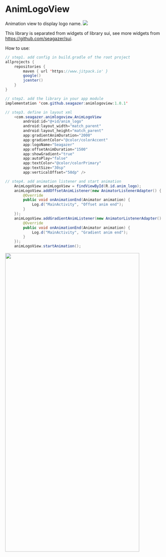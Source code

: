 # AnimLogoView
Animation view to display logo name.
[![](https://www.jitpack.io/v/seagazer/animlogoview.svg)](https://www.jitpack.io/#seagazer/animlogoview)

This library is separated from widgets of library sui, see more widgets from https://github.com/seagazer/sui.


How to use:
```java
// step1. add config in build.gradle of the root project
allprojects {
    repositories {
        maven { url 'https://www.jitpack.io' }
        google()
        jcenter()
    }
}

// step2. add the library in your app module
implementation 'com.github.seagazer:animlogoview:1.0.1'

// step3. define in layout xml
    <com.seagazer.animlogoview.AnimLogoView
        android:id="@+id/anim_logo"
        android:layout_width="match_parent"
        android:layout_height="match_parent"
        app:gradientAnimDuration="2000"
        app:gradientColor="@color/colorAccent"
        app:logoName="Seagazer"
        app:offsetAnimDuration="1500"
        app:showGradient="true"
        app:autoPlay="false"
        app:textColor="@color/colorPrimary"
        app:textSize="30sp"
        app:verticalOffset="50dp" />

// step4. add animation listener and start animation
    AnimLogoView animLogoView = findViewById(R.id.anim_logo);
    animLogoView.addOffsetAnimListener(new AnimatorListenerAdapter() {
        @Override
        public void onAnimationEnd(Animator animation) {
            Log.d("MainActivity", "Offset anim end");
        }
    });
    animLogoView.addGradientAnimListener(new AnimatorListenerAdapter() {
        @Override
        public void onAnimationEnd(Animator animation) {
            Log.d("MainActivity", "Gradient anim end");
        }
    });
    animLogoView.startAnimation();
```

<img src="https://p6-juejin.byteimg.com/tos-cn-i-k3u1fbpfcp/efc477d939c44fa78764826c8dcf5d67~tplv-k3u1fbpfcp-watermark.image" width = "430" height = "960" align=center />
